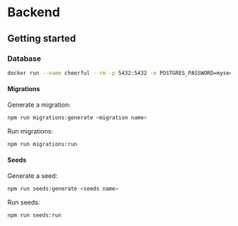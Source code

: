 # Backend

## Getting started

### Database

```bash
docker run --name cheerful --rm -p 5432:5432 -e POSTGRES_PASSWORD=mysecretpassword -e POSTGRES_DB=cheerful -d postgres
```

#### Migrations

Generate a migration:

```bash
npm run migrations:generate <migration name>
```

Run migrations:

```bash
npm run migrations:run
```

#### Seeds

Generate a seed:

```bash
npm run seeds:generate <seeds name>
```

Run seeds:

```bash
npm run seeds:run
```


